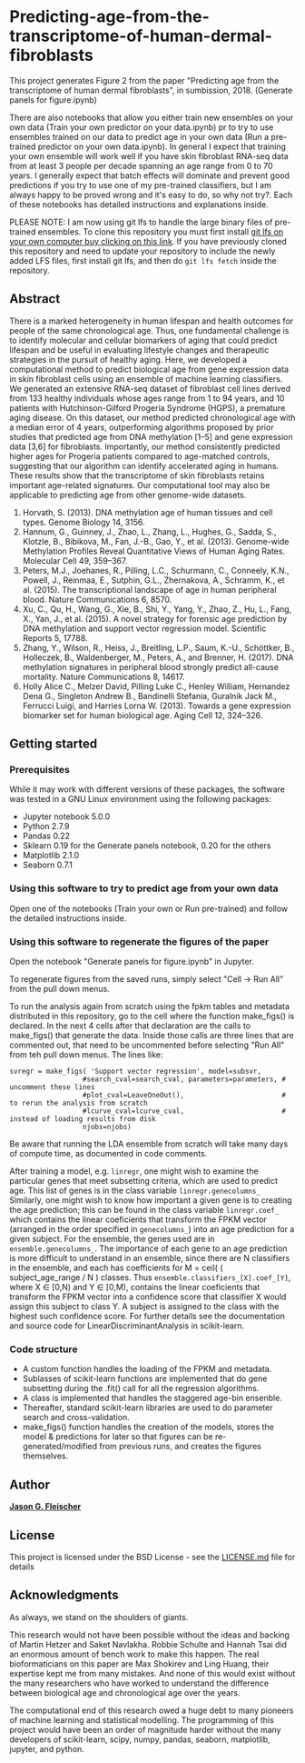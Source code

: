 # Predicting-age-from-the-transcriptome-of-human-dermal-fibroblasts

This project generates Figure 2 from the paper "Predicting age from the transcriptome of human dermal fibroblasts", in sumbission, 2018. (Generate panels for figure.ipynb)

There are also notebooks that allow you either train new ensembles on your own data (Train your own predictor on your data.ipynb) pr to try to use ensembles trained on our data to predict age in your own data (Run a pre-trained predictor on your own data.ipynb). In general I expect that training your own ensemble will work well if you have skin fibroblast RNA-seq data from at least 3 people per decade spanning an age range from 0 to 70 years.  I generally expect that batch effects will dominate and prevent good predictions if you try to use one of my pre-trained classifiers, but I am always happy to be proved wrong and it's easy to do, so why not try?.  Each of these notebooks has detailed instructions and explanations inside.

PLEASE NOTE: I am now using git lfs to handle the large binary files of pre-trained ensembles.  To clone this repository you must first install [git lfs on your own computer buy clicking on this link](https://git-lfs.github.com).  If you have previously cloned this repository and need to update your repository to include the newly added LFS files, first install git lfs, and then do ```git lfs fetch``` inside the repository.
 
## Abstract
There is a marked heterogeneity in human lifespan and health outcomes for people of the same chronological age. Thus, one fundamental challenge is to identify molecular and cellular biomarkers of aging that could predict lifespan and be useful in evaluating lifestyle changes and therapeutic strategies in the pursuit of healthy aging. Here, we developed a computational method to predict biological age from gene expression data in skin fibroblast cells using an ensemble of machine learning classifiers. We generated an extensive RNA-seq dataset of fibroblast cell lines derived from 133 healthy individuals whose ages range from 1 to 94 years, and 10 patients with Hutchinson-Gilford Progeria Syndrome (HGPS), a premature aging disease. On this dataset, our method predicted chronological age with a median error of 4 years, outperforming algorithms proposed by prior studies that predicted age from DNA methylation [1–5] and gene expression data [3,6] for fibroblasts. Importantly, our method consistently predicted higher ages for Progeria patients compared to age-matched controls, suggesting that our algorithm can identify accelerated aging in humans. These results show that the transcriptome of skin fibroblasts retains important age-related signatures. Our computational tool may also be applicable to predicting age from other genome-wide datasets.

1.    Horvath, S. (2013). DNA methylation age of human tissues and cell types. Genome Biology 14, 3156.
2.    Hannum, G., Guinney, J., Zhao, L., Zhang, L., Hughes, G., Sadda, S., Klotzle, B., Bibikova, M., Fan, J.-B., Gao, Y., et al. (2013). Genome-wide Methylation Profiles Reveal Quantitative Views of Human Aging Rates. Molecular Cell 49, 359–367.
3.    Peters, M.J., Joehanes, R., Pilling, L.C., Schurmann, C., Conneely, K.N., Powell, J., Reinmaa, E., Sutphin, G.L., Zhernakova, A., Schramm, K., et al. (2015). The transcriptional landscape of age in human peripheral blood. Nature Communications 6, 8570.
4.    Xu, C., Qu, H., Wang, G., Xie, B., Shi, Y., Yang, Y., Zhao, Z., Hu, L., Fang, X., Yan, J., et al. (2015). A novel strategy for forensic age prediction by DNA methylation and support vector regression model. Scientific Reports 5, 17788.
5.    Zhang, Y., Wilson, R., Heiss, J., Breitling, L.P., Saum, K.-U., Schöttker, B., Holleczek, B., Waldenberger, M., Peters, A., and Brenner, H. (2017). DNA methylation signatures in peripheral blood strongly predict all-cause mortality. Nature Communications 8, 14617.
6.    Holly Alice C., Melzer David, Pilling Luke C., Henley William, Hernandez Dena G., Singleton Andrew B., Bandinelli Stefania, Guralnik Jack M., Ferrucci Luigi, and Harries Lorna W. (2013). Towards a gene expression biomarker set for human biological age. Aging Cell 12, 324–326.


## Getting started

### Prerequisites

While it may work with different versions of these packages, the software was tested in a GNU Linux environment using the following packages:

* Jupyter notebook 5.0.0
* Python 2.7.9
* Pandas 0.22
* Sklearn 0.19 for the Generate panels notebook, 0.20 for the others 
* Matplotlib 2.1.0
* Seaborn 0.7.1


### Using this software to try to predict age from your own data

Open one of the notebooks (Train your own or Run pre-trained) and follow the detailed instructions inside.
 
### Using this software to regenerate the figures of the paper

Open the notebook "Generate panels for figure.ipynb" in Jupyter.

To regenerate figures from the saved runs, simply select "Cell -> Run All" from the pull down menus.

To run the analysis again from scratch using the fpkm tables and metadata distributed in this repository, go to the cell where the function make_figs() is declared.  In the next 4 cells after that declaration are the calls to make_figs() that generate the data.  Inside those calls are three lines that are commented out, that need to be uncommented before selecting "Run All" from teh pull down menus.  The lines like:

```
svregr = make_figs( 'Support vector regression', model=subsvr,
                  #search_cval=search_cval, parameters=parameters, # uncomment these lines
                  #plot_cval=LeaveOneOut(),                        # to rerun the analysis from scratch
                  #lcurve_cval=lcurve_cval,                        # instead of loading results from disk
                  njobs=njobs)   
```

Be aware that running the LDA ensemble from scratch will take many days of compute time, as documented in code comments.

After training a model, e.g. ```linregr```, one might wish to examine the particular genes that meet subsetting criteria, which are used to predict age. This list of genes is in the class variable ```linregr.genecolumns_``` Similarly, one might wish to know how important a given gene is to creating the age prediction; this can be found in the class variable ```linregr.coef_```  which contains the linear coeficients that transform the FPKM vector (arranged in the order specified in ```genecolumns_```) into an age prediction for a given subject. For the ensemble, the genes used are in ```ensemble.genecolumns_```.  The importance of each gene to an age prediction is more difficult to understand in an ensemble, since there are N classifiers in the ensemble, and each has coefficients for M = ceil( ( subject_age_range / N ) classes. Thus  ```ensemble.classifiers_[X].coef_[Y]```, where X &isin; [0,N) and Y &isin; [0,M), contains the linear coeficients that transform the FPKM vector into a confidence score that classifier X would assign this subject to class Y. A subject is assigned to the class with the highest such confidence score.  For further details see the documentation and source code for LinearDiscriminantAnalysis in scikit-learn.

### Code structure

* A custom function handles the loading of the FPKM and metadata.
* Sublasses of scikit-learn functions are implemented that do gene subsetting during the .fit() call for all the regression algorithms.
* A class is implemented that handles the staggered age-bin ensenble.
* Thereafter, standard scikit-learn libraries are used to do parameter search and cross-validation.
* make_figs() function handles the creation of the models, stores the model & predictions for later so that figures can be re-generated/modified from previous runs, and creates the figures themselves.   


## Author

[**Jason G. Fleischer**](https://github.com/jasongfleischer)

## License

This project is licensed under the BSD License - see the [LICENSE.md](LICENSE.md) file for details

## Acknowledgments

As always, we stand on the shoulders of giants.

This research would not have been possible without the ideas and backing of Martin Hetzer and Saket Navlakha.  Robbie Schulte and Hannah Tsai did an enormous amount of bench work to make this happen.  The real bioformaticians on this paper are Max Shokirev and Ling Huang, their expertise kept me from many mistakes.   And none of this would exist without the many researchers who have worked to understand the difference between biological age and chronological age over the years.

The computational end of this research owed a huge debt to many pioneers of machine learning and statistical modelling.  The programming of this project would have been an order of magnitude harder  without the  many developers of scikit-learn, scipy, numpy, pandas, seaborn, matplotlib, jupyter, and python.

